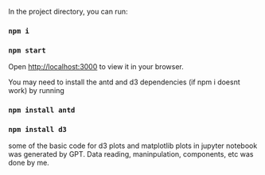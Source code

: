 
In the project directory, you can run:
### `npm i`

### `npm start`

Open [http://localhost:3000](http://localhost:3000) to view it in your browser.

You may need to install the antd and d3 dependencies (if npm i doesnt work) by running 

### `npm install antd`

### `npm install d3`


some of the basic code for d3 plots and matplotlib plots in jupyter notebook was generated by GPT. Data reading, maninpulation, components, etc was done by me.

